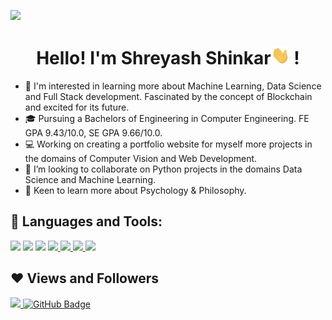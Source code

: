 ![](https://raw.githubusercontent.com/halfrost/halfrost/master/icons/header_.png)

<h1 align="center"> Hello! I'm Shreyash Shinkar<img src="https://raw.githubusercontent.com/ABSphreak/ABSphreak/master/gifs/Hi.gif" width="30px"> ! </h1>

* 🧐   I'm interested in learning more about Machine Learning, Data Science and Full Stack development. Fascinated by the concept of Blockchain and excited for its future.
* 🎓   Pursuing a Bachelors of Engineering in Computer Engineering. FE GPA 9.43/10.0, SE GPA 9.66/10.0.
* 💻   Working on creating a portfolio website for myself more projects in the domains of Computer Vision and Web Development.
* 🤝   I’m looking to collaborate on Python projects in the domains Data Science and Machine Learning.
* 🌱   Keen to learn more about Psychology & Philosophy.

## 🚀 Languages and Tools:

<p align="left"> 
  <a href="https://docs.microsoft.com/en-us/cpp/?view=msvc-160" target="_blank"><img src="https://img.icons8.com/color/48/000000/c-plus-plus-logo.png"></a>
  <a href="https://www.python.org" target="_blank"><img src="https://img.icons8.com/color/48/000000/python.png"></a>
  <a href="https://www.w3.org/html/" target="_blank"><img src="https://img.icons8.com/color/48/000000/html-5.png"></a>
  <a href="https://www.w3schools.com/css/" target="_blank"> <img src="https://img.icons8.com/color/48/000000/css3.png"> </a>
  <a href="https://getbootstrap.com" target="_blank"> <img src="https://img.icons8.com/color/48/000000/bootstrap.png"> </a>
  <a href="https://www.javascript.com" target="_blank"> <img src="https://img.icons8.com/color/48/000000/javascript.png"> </a>
  <a style="padding-right:8px;" href="https://www.mysql.com/" target="_blank"> <img src="https://img.icons8.com/fluent/50/000000/mysql-logo.png"> </a>
</p>

## ❤ Views and Followers
<a href="https://github.com/Meghna-DAS/github-profile-views-counter">
  <img src="https://komarev.com/ghpvc/?username=shreyash04">
</a>
<a href="https://github.com/shreyash04?tab=followers"><img src="https://img.shields.io/github/followers/shreyash04?label=Followers&style=social" alt="GitHub Badge"></a>

<!--
**shreyash04/shreyash04** is a ✨ _special_ ✨ repository because its `README.md` (this file) appears on your GitHub profile.

Here are some ideas to get you started:

- 🔭 I’m currently working on ...
- 🌱 I’m currently learning ...
- 👯 I’m looking to collaborate on ...
- 🤔 I’m looking for help with ...
- 💬 Ask me about ...
- 📫 How to reach me: ...
- 😄 Pronouns: ...
- ⚡ Fun fact: ...
-->
